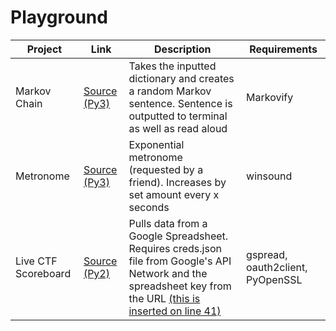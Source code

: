 # Playground

| Project | Link | Description | Requirements |
| - | - | - | - |
| Markov Chain | [Source (Py3)](https://github.com/cyclawps52/Playground/blob/master/Markov/markov.py) | Takes the inputted dictionary and creates a random Markov sentence. Sentence is outputted to terminal as well as read aloud | Markovify |
| Metronome | [Source (Py3)](https://github.com/cyclawps52/Playground/blob/master/Metronome/metronome.py) | Exponential metronome (requested by a friend). Increases by set amount every x seconds | winsound| 
| Live CTF Scoreboard | [Source (Py2)](https://github.com/cyclawps52/Playground/blob/master/Live%20CTF%20Scoreboard/liveScoreboard.py) | Pulls data from a Google Spreadsheet. Requires creds.json file from Google's API Network and the spreadsheet key from the URL [(this is inserted on line 41)](https://github.com/cyclawps52/Playground/blob/master/Live%20CTF%20Scoreboard/liveScoreboard.py#L41) | gspread, oauth2client, PyOpenSSL |
